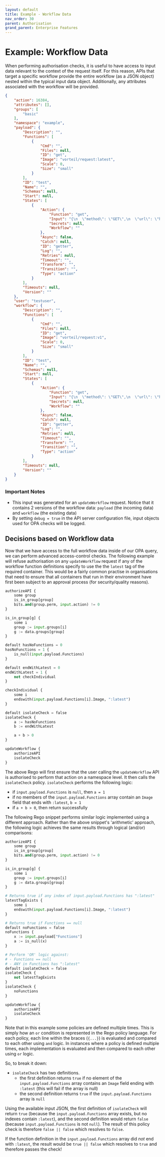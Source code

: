 ```yaml
---
layout: default
title: Example - Workflow Data 
nav_order: 30
parent: Authorisation
grand_parent: Enterprise Features
---
```


# Example: Workflow Data

When performing authorisation checks, it is useful to have access to input data relevant to the context of the request itself. For this reason, APIs that target a specific workflow provide the entire workflow (as a JSON object) nested within the typical input data object. Additionally, any attributes associated with the workflow will be provided.

```json
{
	"action": 16384,
	"attributes": [],
	"groups": [
		"basic"
	],
	"namespace": "example",
	"payload": {
		"Description": "",
		"Functions": [
			{
				"Cmd": "",
				"Files": null,
				"ID": "get",
				"Image": "vorteil/request:latest",
				"Scale": 0,
				"Size": "small"
			}
		],
		"ID": "test",
		"Name": "",
		"Schemas": null,
		"Start": null,
		"States": [
			{
				"Action": {
					"Function": "get",
					"Input": "{\n  \"method\": \"GET\",\n  \"url\": \"https://jsonplaceholder.typicode.com/todos/1\",\n}\n",
					"Secrets": null,
					"Workflow": ""
				},
				"Async": false,
				"Catch": null,
				"ID": "getter",
				"Log": "",
				"Retries": null,
				"Timeout": "",
				"Transform": "",
				"Transition": "",
				"Type": "action"
			}
		],
		"Timeouts": null,
		"Version": ""
	},
	"user": "testuser",
	"workflow": {
		"Description": "",
		"Functions": [
			{
				"Cmd": "",
				"Files": null,
				"ID": "get",
				"Image": "vorteil/request:v1",
				"Scale": 0,
				"Size": "small"
			}
		],
		"ID": "test",
		"Name": "",
		"Schemas": null,
		"Start": null,
		"States": [
			{
				"Action": {
					"Function": "get",
					"Input": "{\n  \"method\": \"GET\",\n  \"url\": \"https://jsonplaceholder.typicode.com/todos/1\",\n}\n",
					"Secrets": null,
					"Workflow": ""
				},
				"Async": false,
				"Catch": null,
				"ID": "getter",
				"Log": "",
				"Retries": null,
				"Timeout": "",
				"Transform": "",
				"Transition": "",
				"Type": "action"
			}
		],
		"Timeouts": null,
		"Version": ""
	}
} 

```

### Important Notes

- This input was generated for an `updateWorkflow` request. Notice that it contains 2 versions of the workflow data: `payload` (the incoming data) and `workflow` (the existing data)
- By setting `debug = true` in the API server configuration file, input objects used for OPA checks will be logged.

## Decisions based on Workflow data

Now that we have access to the full workflow data inside of our OPA query, we can perform advanced access-control checks. The following example will refuse authorisation on any `updateWorkflow` request if any of the workflow function definitions specify to use the the `latest` tag of the required container. This would be a fairly common practise in organisations that need to ensure that all containers that run in their environment have first been subject to an approval process (for security/quality reasons).

```py
authorizeAPI {
    some group
    is_in_group[group]
    bits.and(group.perm, input.action) != 0
}

is_in_group[g] {
    some i
    group := input.groups[i]
    g := data.groups[group]
}

default hasNoFunctions = 0
hasNoFunctions = 1 {
    is_null(input.payload.Functions)
}

default endWithLatest = 0
endWithLatest = 1 {
    not checkIndividual
}

checkIndividual {
    some i
    endswith(input.payload.Functions[i].Image, ":latest")
}

default isolateCheck = false
isolateCheck {
    a := hasNoFunctions
    b := endWithLatest

    a + b > 0
}

updateWorkflow {
    authorizeAPI
    isolateCheck
}
```

The above Rego will first ensure that the user calling the `updateWorkflow` API is authorised to perform that action on a namespace level. It then calls the `isolateCheck` policy. `isolateCheck` performs the following logic:

- if `input.payload.Functions` is `null`, then `a = 1`
- if no members of the `input.payload.Functions` array contain an `Image` field that ends with `:latest`, `b = 1`
- if `a + b > 0`, then return successfully

The following Rego snippet performs similar logic implemented using a different approach. Rather than the above snippet's 'arithmetic' approach, the following logic achieves the same results through logical (and/or) comparisons:

```py
authorizeAPI {
    some group
    is_in_group[group]
    bits.and(group.perm, input.action) != 0
}

is_in_group[g] {
    some i
    group := input.groups[i]
    g := data.groups[group]
}

# Returns true if any index of input.payload.Functions has ":latest"
latestTagExists {
    some i
    endswith(input.payload.Functions[i].Image, ":latest")
}

# Returns true if Functions == null
default noFunctions = false
noFunctions {
    x := input.payload["Functions"]
    a := is_null(x)
}

# Perform 'OR' logic against:
# - Functions == null
# - ANY in Functions has ":latest"
default isolateCheck = false
isolateCheck {
    not latestTagExists	
}
isolateCheck {
    noFunctions
}

updateWorkflow {
    authorizeAPI
    isolateCheck
}
```

Note that in this example some policies are defined multiple times. This is simply how an `or` condition is represented in the Rego policy language. For each policy, each line within the braces (`{...}`) is evaluated and compared to each other using `and` logic. In instances where a policy is defined multiple times, each implementation is evaluated and then compared to each other using `or` logic.

So, to break it down:

- `isolateCheck` has two definitions.
  - the first definition returns `true` if no element of the `input.payload.Functions` array contains an `Image` field ending with `:latest` (this will fail if the array is null)
  - the second definition returns `true` if the `input.payload.Functions` array is `null`

Using the available input JSON, the first definition of `isolateCheck` will return `true` (because the `input.payload.Functions` array exists, but no indexes contain `:latest`), and the second definition would return `false` (because `input.payload.Functions` is not `null`). The result of this policy check is therefore `false || false` which resolves to `false`.

If the function definition in the `input.payload.Functions` array did *not* end with `:latest`, the result would be `true || false` which resolves to `true` and therefore passes the check!
